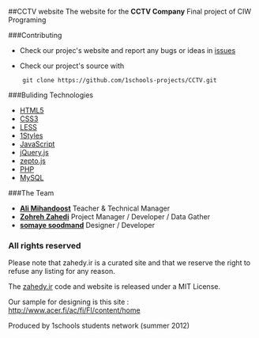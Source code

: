 ##CCTV website 
The website for the **CCTV Company**
Final project of CIW Programing

###Contributing

* Check our projec's website and report any bugs or ideas in [issues](https://github.com/1schools-projects/ciw-pro-20-b-repo/issues)

* Check our project's source with
```
    git clone https://github.com/1schools-projects/CCTV.git
```


###Buliding Technologies
* [HTML5](http://ali.md/wiki/html5)
* [CSS3](http://ali.md/css3ref)
* [LESS](http://lesscss.org/)
* [1Styles](http://ali.md/1styles)
* [JavaScript](http://ali.md/wiki/javascript)
* [jQuery.js](http://ali.md/jquery.js)
* [zepto.js](http://zeptojs.com/)
* [PHP](http://ali.md/php/)
* [MySQL](http://ali.md/wiki/mysql)


###The Team
* [**Ali Mihandoost**](http://github.com/alimd) Teacher  & Technical Manager
* [**Zohreh Zahedi**](http://github.com/zohreh-z) Project Manager / Developer / Data Gather
* [**somaye soodmand**](https://github.com/s-soodmand) Designer / Developer 


### All rights reserved ###
Please note that zahedy.ir is a curated site and that we reserve the right to refuse any listing for any reason.

The [zahedy.ir](http://zahedy.ir) code and website is released under a MIT License.

Our sample for designing is this site : http://www.acer.fi/ac/fi/FI/content/home


Produced by 1schools students network (summer 2012)
